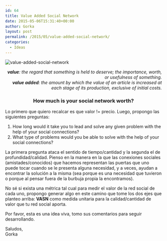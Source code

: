 ```yaml
---
id: 64
title: Value Added Social Network
date: 2015-05-06T15:31:40+00:00
author: Gorka
layout: post
permalink: /2015/05/value-added-social-network/
categories:
  - Ideas
---
```

<img class="aligncenter size-medium wp-image-65" src="/wp-content/uploads/2015/05/value-added-social-network-300x225.jpg" alt="value-added-social-network" width="300" height="225" srcset="/wp-content/uploads/2015/05/value-added-social-network-300x225.jpg 300w, /wp-content/uploads/2015/05/value-added-social-network-1024x768.jpg 1024w, /wp-content/uploads/2015/05/value-added-social-network.jpg 1600w" sizes="(max-width: 300px) 100vw, 300px" />

<p style="text-align: right;">
  <em><strong>value</strong>: the regard that something is held to deserve; the importance, worth, or usefulness of something.</em><br /> <em> <strong>value added</strong>: the amount by which the value of an article is increased at each stage of its production, exclusive of initial costs.</em>
</p>

<h3 style="text-align: center;">
  <strong>How much is your social network worth?</strong>
</h3>

Lo primero que quiero recalcar es que valor != precio. Luego, propongo las siguientes preguntas:

  1. How long would it take you to lead and solve any given problem with the help of your social connections?
  2. What type of problems would you be able to solve with the help of your social connections?

La primera pregunta ataca el sentido de tiempo/cantidad y la segunda el de profundidad/calidad. Pienso en la manera en la que las conexiones sociales (amistades/conocidos) que hacemos representan las puertas que uno puede tocar cuando se le presenta alguna necesidad, y a veces, ayudan a encontrar la solución a la misma (sea porque es una necesidad que tuvieron o porque al pensar fuera de la burbuja propia la encontramos).

No sé si exista una métrica tal cual para medir el valor de la red social de cada uno, propongo generar algo en este camino que tome los dos ejes que planteo arriba: **VASN** como medida unitaria para la calidad/cantidad de valor que tu red social aporta.

Por favor, esta es una idea viva, tomo sus comentarios para seguir desarrollando.

<p style="text-align: left;">
  Saludos,<br /> Gorka
</p>
